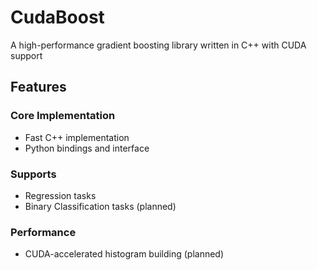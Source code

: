 # CudaBoost

A high-performance gradient boosting library written in C++ with CUDA support

## Features

### Core Implementation
- Fast C++ implementation
- Python bindings and interface

### Supports
- Regression tasks
- Binary Classification tasks (planned)

### Performance
- CUDA-accelerated histogram building (planned)



